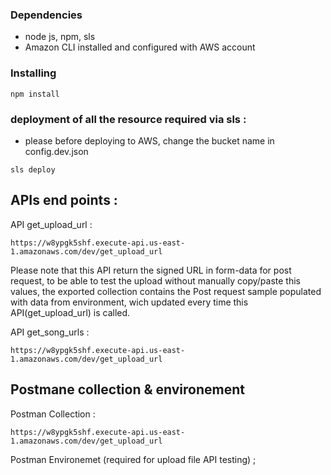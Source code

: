 ### Dependencies

* node js, npm, sls
* Amazon CLI installed and configured with AWS account

### Installing

```
npm install
```

### deployment of all the resource required via sls :  

* please before deploying to AWS, change the bucket name in config.dev.json

```
sls deploy
```

## APIs end points :

API get_upload_url :
```
https://w8ypgk5shf.execute-api.us-east-1.amazonaws.com/dev/get_upload_url
```
Please note that this API return the signed URL in form-data for post request, to be able to test the upload  without manually copy/paste this values, the exported collection contains the Post request sample populated with data from environment, wich updated every time this API(get_upload_url) is called.


API get_song_urls :
```
https://w8ypgk5shf.execute-api.us-east-1.amazonaws.com/dev/get_upload_url
```

## Postmane collection & environement
Postman Collection :  
```
https://w8ypgk5shf.execute-api.us-east-1.amazonaws.com/dev/get_upload_url
```

Postman Environemet (required for upload file API testing) ; 
